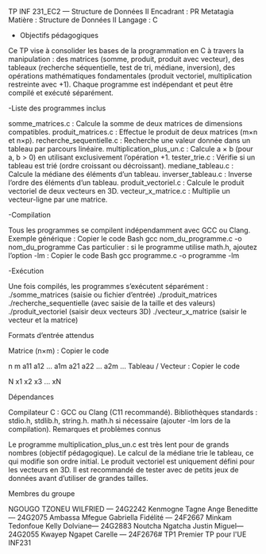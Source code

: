 TP INF 231_EC2 — Structure de Données II
Encadrant : PR Metatagia
Matière : Structure de Données II
Langage : C

- Objectifs pédagogiques

Ce TP vise à consolider les bases de la programmation en C à travers la manipulation :
des matrices (somme, produit, produit avec vecteur),
des tableaux (recherche séquentielle, test de tri, médiane, inversion),
des opérations mathématiques fondamentales (produit vectoriel, multiplication restreinte avec +1).
Chaque programme est indépendant et peut être compilé et exécuté séparément.

-Liste des programmes inclus

somme_matrices.c : Calcule la somme de deux matrices de dimensions compatibles.
produit_matrices.c : Effectue le produit de deux matrices (m×n et n×p).
recherche_sequentielle.c : Recherche une valeur donnée dans un tableau par parcours linéaire.
multiplication_plus_un.c : Calcule a × b (pour a, b > 0) en utilisant exclusivement l’opération +1.
tester_trie.c : Vérifie si un tableau est trié (ordre croissant ou décroissant).
mediane_tableau.c : Calcule la médiane des éléments d’un tableau.
inverser_tableau.c : Inverse l’ordre des éléments d’un tableau.
produit_vectoriel.c : Calcule le produit vectoriel de deux vecteurs en 3D.
vecteur_x_matrice.c : Multiplie un vecteur-ligne par une matrice.

-Compilation

Tous les programmes se compilent indépendamment avec GCC ou Clang.
Exemple générique :
Copier le code
Bash
gcc nom_du_programme.c -o nom_du_programme
Cas particulier : si le programme utilise math.h, ajoutez l’option -lm :
Copier le code
Bash
gcc programme.c -o programme -lm

-Exécution

Une fois compilés, les programmes s’exécutent séparément :
./somme_matrices (saisie ou fichier d’entrée)
./produit_matrices
./recherche_sequentielle (avec saisie de la taille et des valeurs)
./produit_vectoriel (saisir deux vecteurs 3D)
./vecteur_x_matrice (saisir le vecteur et la matrice)

 Formats d’entrée attendus

Matrice (n×m) :
Copier le code

n m
a11 a12 ... a1m
a21 a22 ... a2m
...
Tableau / Vecteur :
Copier le code

N
x1 x2 x3 ... xN

 Dépendances


Compilateur C : GCC ou Clang (C11 recommandé).
Bibliothèques standards : stdio.h, stdlib.h, string.h.
math.h si nécessaire (ajouter -lm lors de la compilation).
 Remarques et problèmes connus

Le programme multiplication_plus_un.c est très lent pour de grands nombres (objectif pédagogique).
Le calcul de la médiane trie le tableau, ce qui modifie son ordre initial.
Le produit vectoriel est uniquement défini pour les vecteurs en 3D.
Il est recommandé de tester avec de petits jeux de données avant d’utiliser de grandes tailles.


 Membres du groupe


NGOUGO TZONEU WILFRIED — 24G2242
Kenmogne Tagne Ange Beneditte — 
24G2075
Ambassa Mfegue Gabriella Fidélité — 
24F2667
Minkam Tedonfoue Kelly Dolviane— 
24G2883
Noutcha Ngatcha Justin Miguel— 
24G2055
Kwayep Ngapet Carelle — 24F2676# TP1
Premier TP pour l'UE INF231
